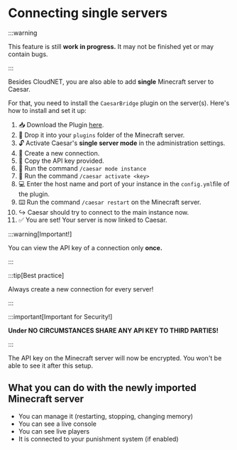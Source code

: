 # Connecting single servers
:::warning

This feature is still **work in progress.** It may not be finished yet or may contain bugs.

:::

Besides CloudNET, you are also able to add **single** Minecraft server to Caesar.

For that, you need to install the `CaesarBridge` plugin on the server(s). Here's how to install and set it up:

1. 📥 Download the Plugin [here](#).
2. 📂 Drop it into your `plugins` folder of the Minecraft server.
3. 🔓 Activate Caesar's **single server mode** in the administration settings.
4. 🛜 Create a new connection.
5. 🔐 Copy the API key provided.
6. 📄 Run the command `/caesar mode instance`
7. 📝 Run the command `/caesar activate <key>`
8. 💻 Enter the host name and port of your instance in the `config.yml`file of the plugin.
9. ⌨️ Run the command `/caesar restart` on the Minecraft server.
10. ↪️ Caesar should try to connect to the main instance now.
11. ✅ You are set! Your server is now linked to Caesar.

:::warning[Important!]

You can view the API key of a connection only **once.**

:::

:::tip[Best practice]

Always create a new connection for every server!

:::

:::important[Important for Security!]

**Under NO CIRCUMSTANCES SHARE ANY API KEY TO THIRD PARTIES!**

:::

The API key on the Minecraft server will now be encrypted. You won't be able to see it after this setup.

## What you can do with the newly imported Minecraft server
- You can manage it (restarting, stopping, changing memory)
- You can see a live console
- You can see live players
- It is connected to your punishment system (if enabled)